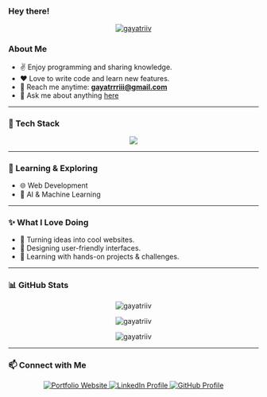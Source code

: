 ### Hey there! 

<p align="center">
  <a href="https://github.com/ryo-ma/github-profile-trophy">
    <img src="https://github-profile-trophy.vercel.app/?username=gayatriiv&theme=onedark" alt="gayatriiv" />
  </a>
</p>

### About Me

- ✌️ Enjoy programming and sharing knowledge.
- ❤️ Love to write code and learn new features.
- 📧 Reach me anytime: **gayatrrriii@gmail.com**
- 💬 Ask me about anything [here](https://github.com/gayatriiv/gayatriiv/issues)

---

### 🚀 Tech Stack

<p align="center">
  <a href="https://skillicons.dev">
    <img src="https://skillicons.dev/icons?i=js,ts,react,nodejs,express,py,php,mongodb,mysql,git,docker,postman&perline=6" />
  </a>
</p>

---

### 🌱 Learning & Exploring

- 🌐 Web Development
- 🤖 AI & Machine Learning

---

### ✨ What I Love Doing

- 🚀 Turning ideas into cool websites.
- 🎨 Designing user-friendly interfaces.
- 🧩 Learning with hands-on projects & challenges.

---

### 📊 GitHub Stats

<p align="center">
  <img align="center" src="https://github-readme-stats.vercel.app/api/top-langs?username=gayatriiv&show_icons=true&locale=en&layout=compact&theme=github_dark" alt="gayatriiv" />
</p>
<p align="center">
  <img align="center" src="https://github-readme-stats.vercel.app/api?username=gayatriiv&show_icons=true&locale=en&theme=github_dark" alt="gayatriiv" />
</p>
<p align="center">
  <img align="center" src="https://github-readme-streak-stats.herokuapp.com/?user=gayatriiv&theme=github_dark_dimmed&hide_border=true" alt="gayatriiv" />
</p>

---

### 📫 Connect with Me

<p align="center">
  <a href="https://gayatris-portfolio.vercel.app" target="_blank">
    <img src="https://img.shields.io/badge/Website-22272E?style=for-the-badge&logo=google-chrome&logoColor=white" alt="Portfolio Website"/>
  </a>
  <a href="https://www.linkedin.com/in/gayatri-vinod" target="_blank">
    <img src="https://img.shields.io/badge/LinkedIn-0077B5?style=for-the-badge&logo=linkedin&logoColor=white" alt="LinkedIn Profile"/>
  </a>
  <a href="https://github.com/gayatriiv" target="_blank">
    <img src="https://img.shields.io/badge/GitHub-22272E?style=for-the-badge&logo=github&logoColor=white" alt="GitHub Profile"/>
  </a>
</p>
